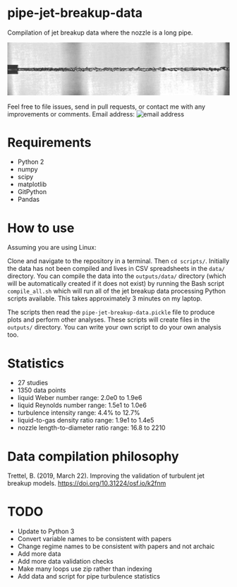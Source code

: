 # pipe-jet-breakup-data
Compilation of jet breakup data where the nozzle is a long pipe.

![image of a liquid jet](https://raw.githubusercontent.com/btrettel/pipe-jet-breakup-data/master/data/rupe_dynamic_1962/rupe_dynamic_1962_fig_15a.jpg)

Feel free to file issues, send in pull requests, or contact me with any improvements or comments. Email address: ![email address](http://trettel.org/email-address.png)

# Requirements

- Python 2
- numpy
- scipy
- matplotlib
- GitPython
- Pandas

# How to use

Assuming you are using Linux:

Clone and navigate to the repository in a terminal. Then `cd scripts/`. Initially the data has not been compiled and lives in CSV spreadsheets in the `data/` directory. You can compile the data into the `outputs/data/` directory (which will be automatically created if it does not exist) by running the Bash script `compile_all.sh` which will run all of the jet breakup data processing Python scripts available. This takes approximately 3 minutes on my laptop.

The scripts then read the `pipe-jet-breakup-data.pickle` file to produce plots and perform other analyses. These scripts will create files in the `outputs/` directory. You can write your own script to do your own analysis too.

# Statistics

- 27 studies
- 1350 data points
- liquid Weber number range: 2.0e0 to 1.9e6
- liquid Reynolds number range: 1.5e1 to 1.0e6
- turbulence intensity range: 4.4% to 12.7%
- liquid-to-gas density ratio range: 1.9e1 to 1.4e5
- nozzle length-to-diameter ratio range: 16.8 to 2210

# Data compilation philosophy

Trettel, B. (2019, March 22). Improving the validation of turbulent jet breakup models. https://doi.org/10.31224/osf.io/k2fnm

# TODO

- Update to Python 3
- Convert variable names to be consistent with papers
- Change regime names to be consistent with papers and not archaic
- Add more data
- Add more data validation checks
- Make many loops use zip rather than indexing
- Add data and script for pipe turbulence statistics
